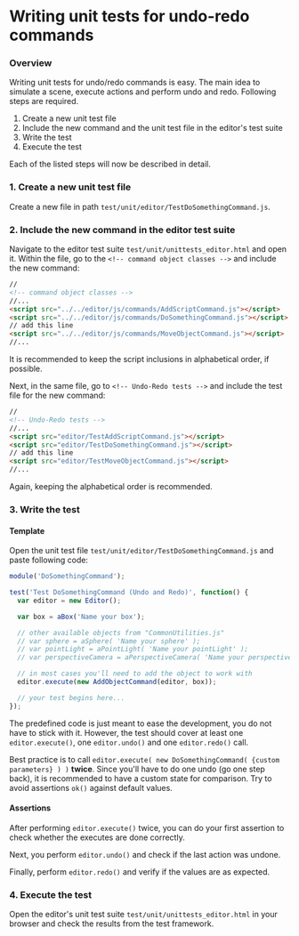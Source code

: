 # Writing unit tests for undo-redo commands

### Overview

Writing unit tests for undo/redo commands is easy.
The main idea to simulate a scene, execute actions and perform undo and redo.
Following steps are required.

1. Create a new unit test file
2. Include the new command and the unit test file in the editor's test suite
3. Write the test
4. Execute the test

Each of the listed steps will now be described in detail.

### 1. Create a new unit test file

Create a new file in path `test/unit/editor/TestDoSomethingCommand.js`.

### 2. Include the new command in the editor test suite

Navigate to the editor test suite `test/unit/unittests_editor.html` and open it.
Within the file, go to the `<!-- command object classes -->` and include the new command:

```html
//
<!-- command object classes -->
//...
<script src="../../editor/js/commands/AddScriptCommand.js"></script>
<script src="../../editor/js/commands/DoSomethingCommand.js"></script>
// add this line
<script src="../../editor/js/commands/MoveObjectCommand.js"></script>
//...
```

It is recommended to keep the script inclusions in alphabetical order, if possible.

Next, in the same file, go to `<!-- Undo-Redo tests -->` and include the test file for the new command:

```html
//
<!-- Undo-Redo tests -->
//...
<script src="editor/TestAddScriptCommand.js"></script>
<script src="editor/TestDoSomethingCommand.js"></script>
// add this line
<script src="editor/TestMoveObjectCommand.js"></script>
//...
```

Again, keeping the alphabetical order is recommended.

### 3. Write the test

#### Template

Open the unit test file `test/unit/editor/TestDoSomethingCommand.js` and paste following code:

```javascript
module('DoSomethingCommand');

test('Test DoSomethingCommand (Undo and Redo)', function() {
  var editor = new Editor();

  var box = aBox('Name your box');

  // other available objects from "CommonUtilities.js"
  // var sphere = aSphere( 'Name your sphere' );
  // var pointLight = aPointLight( 'Name your pointLight' );
  // var perspectiveCamera = aPerspectiveCamera( 'Name your perspectiveCamera' );

  // in most cases you'll need to add the object to work with
  editor.execute(new AddObjectCommand(editor, box));

  // your test begins here...
});
```

The predefined code is just meant to ease the development, you do not have to stick with it.
However, the test should cover at least one `editor.execute()`, one `editor.undo()` and one `editor.redo()` call.

Best practice is to call `editor.execute( new DoSomethingCommand( {custom parameters} ) )` **twice**. Since you'll have to do one undo (go one step back), it is recommended to have a custom state for comparison. Try to avoid assertions `ok()` against default values.

#### Assertions

After performing `editor.execute()` twice, you can do your first assertion to check whether the executes are done correctly.

Next, you perform `editor.undo()` and check if the last action was undone.

Finally, perform `editor.redo()` and verify if the values are as expected.

### 4. Execute the test

Open the editor's unit test suite `test/unit/unittests_editor.html` in your browser and check the results from the test framework.
